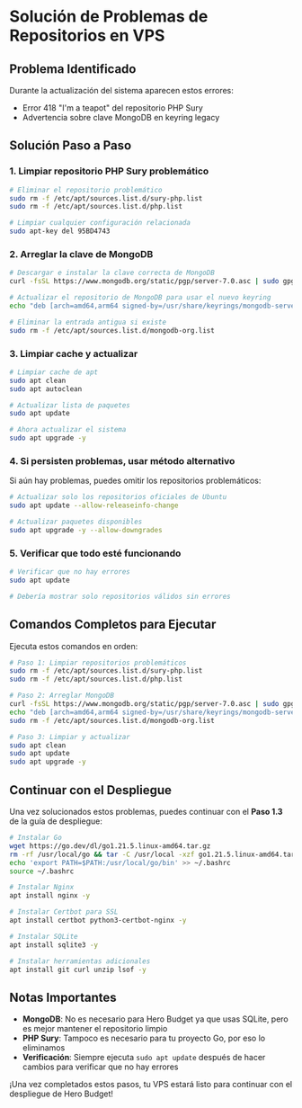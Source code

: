 # Solución de Problemas de Repositorios en VPS

## Problema Identificado

Durante la actualización del sistema aparecen estos errores:
- Error 418 "I'm a teapot" del repositorio PHP Sury
- Advertencia sobre clave MongoDB en keyring legacy

## Solución Paso a Paso

### 1. Limpiar repositorio PHP Sury problemático

```bash
# Eliminar el repositorio problemático
sudo rm -f /etc/apt/sources.list.d/sury-php.list
sudo rm -f /etc/apt/sources.list.d/php.list

# Limpiar cualquier configuración relacionada
sudo apt-key del 95BD4743
```

### 2. Arreglar la clave de MongoDB

```bash
# Descargar e instalar la clave correcta de MongoDB
curl -fsSL https://www.mongodb.org/static/pgp/server-7.0.asc | sudo gpg --dearmor -o /usr/share/keyrings/mongodb-server-7.0.gpg

# Actualizar el repositorio de MongoDB para usar el nuevo keyring
echo "deb [arch=amd64,arm64 signed-by=/usr/share/keyrings/mongodb-server-7.0.gpg] https://repo.mongodb.org/apt/ubuntu jammy/mongodb-org/7.0 multiverse" | sudo tee /etc/apt/sources.list.d/mongodb-org-7.0.list

# Eliminar la entrada antigua si existe
sudo rm -f /etc/apt/sources.list.d/mongodb-org.list
```

### 3. Limpiar cache y actualizar

```bash
# Limpiar cache de apt
sudo apt clean
sudo apt autoclean

# Actualizar lista de paquetes
sudo apt update

# Ahora actualizar el sistema
sudo apt upgrade -y
```

### 4. Si persisten problemas, usar método alternativo

Si aún hay problemas, puedes omitir los repositorios problemáticos:

```bash
# Actualizar solo los repositorios oficiales de Ubuntu
sudo apt update --allow-releaseinfo-change

# Actualizar paquetes disponibles
sudo apt upgrade -y --allow-downgrades
```

### 5. Verificar que todo esté funcionando

```bash
# Verificar que no hay errores
sudo apt update

# Debería mostrar solo repositorios válidos sin errores
```

## Comandos Completos para Ejecutar

Ejecuta estos comandos en orden:

```bash
# Paso 1: Limpiar repositorios problemáticos
sudo rm -f /etc/apt/sources.list.d/sury-php.list
sudo rm -f /etc/apt/sources.list.d/php.list

# Paso 2: Arreglar MongoDB
curl -fsSL https://www.mongodb.org/static/pgp/server-7.0.asc | sudo gpg --dearmor -o /usr/share/keyrings/mongodb-server-7.0.gpg
echo "deb [arch=amd64,arm64 signed-by=/usr/share/keyrings/mongodb-server-7.0.gpg] https://repo.mongodb.org/apt/ubuntu jammy/mongodb-org/7.0 multiverse" | sudo tee /etc/apt/sources.list.d/mongodb-org-7.0.list
sudo rm -f /etc/apt/sources.list.d/mongodb-org.list

# Paso 3: Limpiar y actualizar
sudo apt clean
sudo apt update
sudo apt upgrade -y
```

## Continuar con el Despliegue

Una vez solucionados estos problemas, puedes continuar con el **Paso 1.3** de la guía de despliegue:

```bash
# Instalar Go
wget https://go.dev/dl/go1.21.5.linux-amd64.tar.gz
rm -rf /usr/local/go && tar -C /usr/local -xzf go1.21.5.linux-amd64.tar.gz
echo 'export PATH=$PATH:/usr/local/go/bin' >> ~/.bashrc
source ~/.bashrc

# Instalar Nginx
apt install nginx -y

# Instalar Certbot para SSL
apt install certbot python3-certbot-nginx -y

# Instalar SQLite
apt install sqlite3 -y

# Instalar herramientas adicionales
apt install git curl unzip lsof -y
```

## Notas Importantes

- **MongoDB**: No es necesario para Hero Budget ya que usas SQLite, pero es mejor mantener el repositorio limpio
- **PHP Sury**: Tampoco es necesario para tu proyecto Go, por eso lo eliminamos
- **Verificación**: Siempre ejecuta `sudo apt update` después de hacer cambios para verificar que no hay errores

¡Una vez completados estos pasos, tu VPS estará listo para continuar con el despliegue de Hero Budget! 